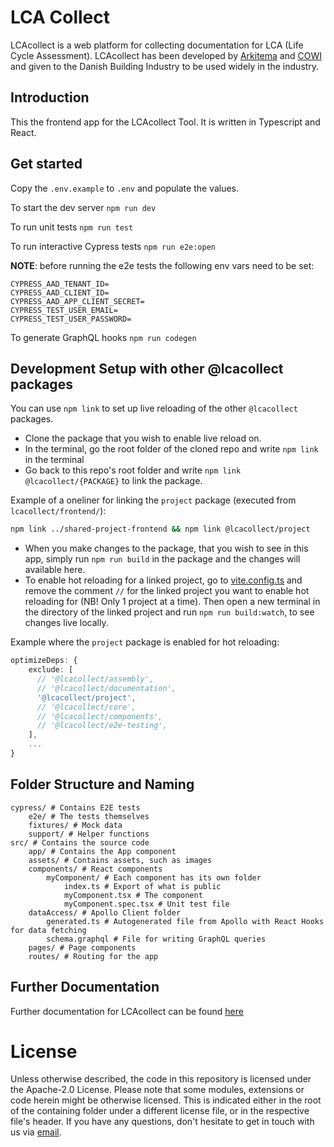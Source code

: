 # LCA Collect

LCAcollect is a web platform for collecting documentation for LCA (Life Cycle Assessment).
LCAcollect has been developed by [Arkitema](https://arkitema.com) and [COWI](https://cowi.com) and given to the Danish
Building Industry to be used widely in the industry.

## Introduction

This the frontend app for the LCAcollect Tool.
It is written in Typescript and React.

## Get started

Copy the `.env.example` to `.env` and populate the values.

To start the dev server
`npm run dev`

To run unit tests
`npm run test`

To run interactive Cypress tests
`npm run e2e:open`

**NOTE**: before running the e2e tests the following env vars need to be set:

```dotenv
CYPRESS_AAD_TENANT_ID=
CYPRESS_AAD_CLIENT_ID=
CYPRESS_AAD_APP_CLIENT_SECRET=
CYPRESS_TEST_USER_EMAIL=
CYPRESS_TEST_USER_PASSWORD=
```

To generate GraphQL hooks
`npm run codegen`

## Development Setup with other @lcacollect packages

You can use `npm link` to set up live reloading of the other `@lcacollect` packages.

- Clone the package that you wish to enable live reload on.
- In the terminal, go the root folder of the cloned repo and write `npm link` in the terminal
- Go back to this repo's root folder and write `npm link @lcacollect/{PACKAGE}` to link the package.

Example of a oneliner for linking the `project` package (executed from `lcacollect/frontend/`):
```bash
npm link ../shared-project-frontend && npm link @lcacollect/project
```

- When you make changes to the package, that you wish to see in this app, simply run `npm run build` in the package and
  the changes will available here.
- To enable hot reloading for a linked project, go to [vite.config.ts](./vite.config.ts) and remove the comment `//` for the linked project you want to enable hot reloading for (NB! Only 1 project at a time). Then open a new terminal in the directory of the linked project and run `npm run build:watch`, to see changes live locally.

Example where the `project` package is enabled for hot reloading:
```typescript
optimizeDeps: {
    exclude: [
      // '@lcacollect/assembly',
      // '@lcacollect/documentation',
      '@lcacollect/project',
      // '@lcacollect/core',
      // '@lcacollect/components',
      // '@lcacollect/e2e-testing',
    ],
    ...
}
```

## Folder Structure and Naming

```plaintext
cypress/ # Contains E2E tests
    e2e/ # The tests themselves
    fixtures/ # Mock data
    support/ # Helper functions
src/ # Contains the source code
    app/ # Contains the App component
    assets/ # Contains assets, such as images
    components/ # React components
        myComponent/ # Each component has its own folder
            index.ts # Export of what is public
            myComponent.tsx # The component
            myComponent.spec.tsx # Unit test file
    dataAccess/ # Apollo Client folder
        generated.ts # Autogenerated file from Apollo with React Hooks for data fetching
        schema.graphql # File for writing GraphQL queries
    pages/ # Page components
    routes/ # Routing for the app
```

## Further Documentation

Further documentation for LCAcollect can be found [here](https://github.com/lcacollect/.github/blob/main/wiki/README.md)

# License

Unless otherwise described, the code in this repository is licensed under the Apache-2.0 License. Please note that some
modules, extensions or code herein might be otherwise licensed. This is indicated either in the root of the containing
folder under a different license file, or in the respective file's header. If you have any questions, don't hesitate to
get in touch with us via [email](mailto:chrk@arkitema.com).
